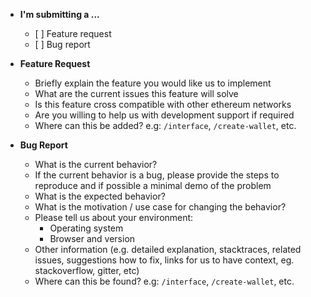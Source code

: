 * <b>I'm submitting a ...</b>

  * \[ ] Feature request
  * \[ ] Bug report

* <b>Feature Request</b>

  * Briefly explain the feature you would like us to implement
  * What are the current issues this feature will solve
  * Is this feature cross compatible with other ethereum networks
  * Are you willing to help us with development support if required
  * Where can this be added? e.g: `/interface`, `/create-wallet`, etc.

* <b>Bug Report</b>
  * What is the current behavior?
  * If the current behavior is a bug, please provide the steps to reproduce and if possible a minimal demo of the problem
  * What is the expected behavior?
  * What is the motivation / use case for changing the behavior?
  * Please tell us about your environment:
    * Operating system
    * Browser and version
  * Other information (e.g. detailed explanation, stacktraces, related issues, suggestions how to fix, links for us to have context, eg. stackoverflow, gitter, etc)
  * Where can this be found? e.g: `/interface`, `/create-wallet`, etc.
